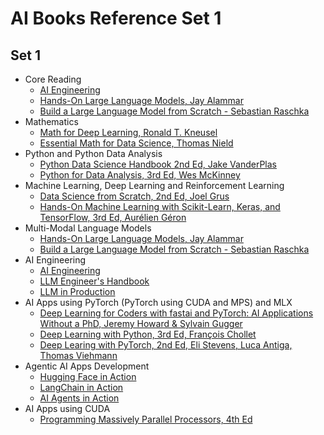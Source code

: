 # AI Books Reference Set 1

## Set 1
- Core Reading
  - [AI Engineering](https://learning.oreilly.com/library/view/-/9781098166298/)
  - [Hands-On Large Language Models, Jay Alammar](https://learning.oreilly.com/library/view/-/9781098150952/)
  - [Build a Large Language Model from Scratch - Sebastian Raschka](https://learning.oreilly.com/library/view/-/9781633437166/)
- Mathematics
  - [Math for Deep Learning, Ronald T. Kneusel](https://learning.oreilly.com/library/view/-/9781098129101/)
  - [Essential Math for Data Science, Thomas Nield](https://learning.oreilly.com/library/view/-/9781098102920/)
- Python and Python Data Analysis
  - [Python Data Science Handbook 2nd Ed, Jake VanderPlas](https://learning.oreilly.com/library/view/-/9781098121211/)
  - [Python for Data Analysis, 3rd Ed, Wes McKinney](https://learning.oreilly.com/library/view/python-for-data/9781098104023/)
- Machine Learning, Deep Learning and Reinforcement Learning
  - [Data Science from Scratch, 2nd Ed, Joel Grus](https://learning.oreilly.com/library/view/-/9781492041122/)
  - [Hands-On Machine Learning with Scikit-Learn, Keras, and TensorFlow, 3rd Ed, Aurélien Géron](https://learning.oreilly.com/library/view/-/9781098125967/)
- Multi-Modal Language Models
  - [Hands-On Large Language Models, Jay Alammar](https://learning.oreilly.com/library/view/-/9781098150952/)
  - [Build a Large Language Model from Scratch - Sebastian Raschka](https://learning.oreilly.com/library/view/-/9781633437166/)
- AI Engineering
  - [AI Engineering](https://learning.oreilly.com/library/view/-/9781098166298/)
  - [LLM Engineer's Handbook](https://learning.oreilly.com/library/view/-/9781836200079/)
  - [LLM in Production](https://learning.oreilly.com/library/view/llms-in-production/9781633437203/)
- AI Apps using PyTorch (PyTorch using CUDA and MPS) and MLX
  - [Deep Learning for Coders with fastai and PyTorch: AI Applications Without a PhD, Jeremy Howard & Sylvain Gugger](https://learning.oreilly.com/library/view/-/9781492045519/)
  - [Deep Learning with Python, 3rd Ed, François Chollet](https://livebook.manning.com/book/deep-learning-with-python-third-edition?origin=dashboard)
  - [Deep Learing with PyTorch, 2nd Ed, Eli Stevens, Luca Antiga, Thomas Viehmann](https://livebook.manning.com/book/deep-learning-with-pytorch-second-edition?origin=dashboard)
- Agentic AI Apps Development
  - [Hugging Face in Action](https://livebook.manning.com/book/hugging-face-in-action/welcome/)
  - [LangChain in Action](https://livebook.manning.com/book/langchain-in-action/welcome/)
  - [AI Agents in Action](https://livebook.manning.com/book/ai-agents-in-action)
- AI Apps using CUDA
  - [Programming Massively Parallel Processors, 4th Ed](https://learning.oreilly.com/library/view/programming-massively-parallel/9780323984638/)
